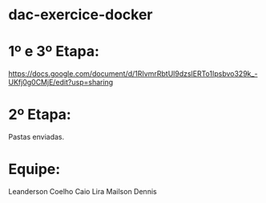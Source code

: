 # dac-exercice-docker
# 1º e 3º Etapa:
https://docs.google.com/document/d/1RIvmrRbtUl9dzslERTo1Ipsbvo329k_-UKfj0g0CMjE/edit?usp=sharing
# 2º Etapa:
Pastas enviadas.
# Equipe:
Leanderson Coelho
Caio Lira
Mailson Dennis
